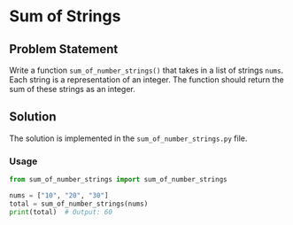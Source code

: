 # Sum of Strings

## Problem Statement
Write a function `sum_of_number_strings()` that takes in a list of strings `nums`. Each string is a representation of an integer. The function should return the sum of these strings as an integer.

## Solution
The solution is implemented in the `sum_of_number_strings.py` file.

### Usage
```python
from sum_of_number_strings import sum_of_number_strings

nums = ["10", "20", "30"]
total = sum_of_number_strings(nums)
print(total)  # Output: 60
